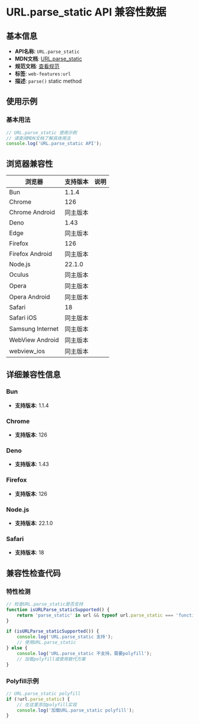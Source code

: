# URL.parse_static API 兼容性数据

## 基本信息

- **API名称**: `URL.parse_static`
- **MDN文档**: [URL.parse_static](https://developer.mozilla.org/docs/Web/API/URL/parse_static)
- **规范文档**: [查看规范](https://url.spec.whatwg.org/#dom-url-parse)
- **标签**: `web-features:url`
- **描述**: `parse()` static method

## 使用示例

### 基本用法

```javascript
// URL.parse_static 使用示例
// 请查阅MDN文档了解具体用法
console.log('URL.parse_static API');
```

## 浏览器兼容性

| 浏览器 | 支持版本 | 说明 |
|--------|----------|------|
| Bun | 1.1.4 |  |
| Chrome | 126 |  |
| Chrome Android | 同主版本 |  |
| Deno | 1.43 |  |
| Edge | 同主版本 |  |
| Firefox | 126 |  |
| Firefox Android | 同主版本 |  |
| Node.js | 22.1.0 |  |
| Oculus | 同主版本 |  |
| Opera | 同主版本 |  |
| Opera Android | 同主版本 |  |
| Safari | 18 |  |
| Safari iOS | 同主版本 |  |
| Samsung Internet | 同主版本 |  |
| WebView Android | 同主版本 |  |
| webview_ios | 同主版本 |  |

## 详细兼容性信息

### Bun

- **支持版本**: 1.1.4

### Chrome

- **支持版本**: 126

### Deno

- **支持版本**: 1.43

### Firefox

- **支持版本**: 126

### Node.js

- **支持版本**: 22.1.0

### Safari

- **支持版本**: 18

## 兼容性检查代码

### 特性检测

```javascript
// 检查URL.parse_static是否支持
function isURLParse_staticSupported() {
    return 'parse_static' in url && typeof url.parse_static === 'function';
}

if (isURLParse_staticSupported()) {
    console.log('URL.parse_static 支持');
    // 使用URL.parse_static
} else {
    console.log('URL.parse_static 不支持，需要polyfill');
    // 加载polyfill或使用替代方案
}
```

### Polyfill示例

```javascript
// URL.parse_static polyfill
if (!url.parse_static) {
    // 在这里添加polyfill实现
    console.log('加载URL.parse_static polyfill');
}
```

